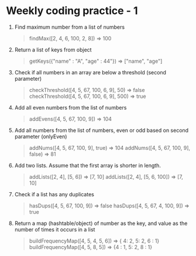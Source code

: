 # Weekly coding practice - 1

1. Find maximum number from a list of numbers
    > findMax([2, 4, 6, 100, 2, 8]) => 100
  
1. Return a list of keys from object
    > getKeys({"name" : "A", "age" : 44"}) => ["name", "age"]

1. Check if all numbers in an array are below a threshold (second parameter)
    > checkThreshold([4, 5, 67, 100, 6, 9], 50) => false
    > checkThreshold([4, 5, 67, 100, 6, 9], 500) => true

1. Add all even numbers from the list of numbers
    > addEvens([4, 5, 67, 100, 9]) => 104

1. Add all numbers from the list of numbers, even or odd based on second parameter (onlyEven)
    > addNums([4, 5, 67, 100, 9], true) => 104
    > addNums([4, 5, 67, 100, 9], false) => 81

1. Add two lists. Assume that the first array is shorter in length.
    > addLists([2, 4], [5, 6]) => [7, 10]
    > addLists([2, 4], [5, 6, 100]) => [7, 10]

1. Check if a list has any duplicates
    > hasDups([4, 5, 67, 100, 9]) => false
    > hasDups([4, 5, 67, 4, 100, 9]) => true

1. Return a map (hashtable/object) of number as the key, and value as the number of times it occurs in a list
    > buildFrequencyMap([4, 5, 4, 5, 6]) => { 4: 2, 5: 2, 6 : 1}
    > buildFrequencyMap([4, 5, 8, 5]) => {4 : 1, 5: 2, 8 : 1}




